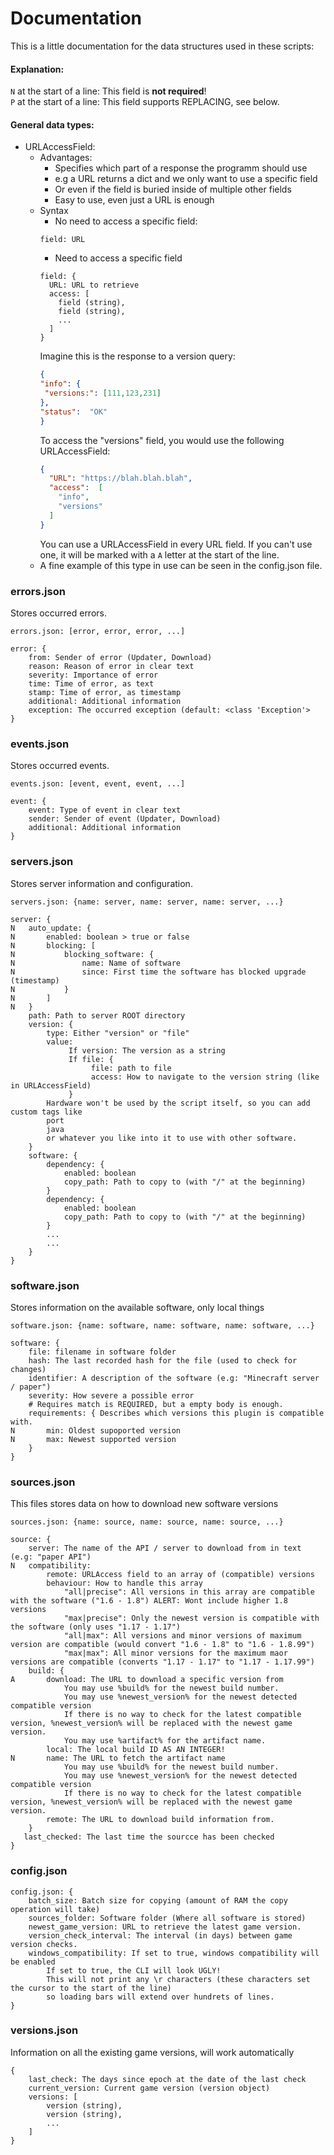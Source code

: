 # Documentation

This is a little documentation for the data structures used in these scripts:

#### Explanation: <br>

```N``` at the start of a line: This field is **not required**! <br>
```P``` at the start of a line: This field supports REPLACING, see below.

#### General data types:

* URLAccessField:
  * Advantages:
    * Specifies which part of a response the programm should use
    * e.g a URL returns a dict and we only want to use a specific field
    * Or even if the field is buried inside of multiple other fields
    * Easy to use, even just a URL is enough
  * Syntax
    * No need to access a specific field:
    ```
    field: URL
    ```
    * Need to access a specific field
    ```
    field: {
      URL: URL to retrieve
      access: [
        field (string),
        field (string),
        ...  
      ]
    }
    ```
    Imagine this is the response to a version query:
     ```json
    {
    "info": {
      "versions:": [111,123,231]
    },
    "status":  "OK"
    }    
    ```
    To access the "versions" field, you would use the following URLAccessField:
    ```json
    {
      "URL": "https://blah.blah.blah",
      "access":  [
        "info",
        "versions"  
      ]
    }    
    ```
    You can use a URLAccessField in every URL field. If you can't use one, it will be marked with a ```A``` letter at
    the start of the line.
  * A fine example of this type in use can be seen in the config.json file.

### errors.json

Stores occurred errors.

```
errors.json: [error, error, error, ...]

error: {
    from: Sender of error (Updater, Download)
    reason: Reason of error in clear text
    severity: Importance of error
    time: Time of error, as text
    stamp: Time of error, as timestamp
    additional: Additional information
    exception: The occurred exception (default: <class 'Exception'>
}
```

### events.json

Stores occurred events.

```
events.json: [event, event, event, ...]

event: {
    event: Type of event in clear text
    sender: Sender of event (Updater, Download)
    additional: Additional information
}
```

### servers.json

Stores server information and configuration.

```
servers.json: {name: server, name: server, name: server, ...}

server: {
N   auto_update: {
N       enabled: boolean > true or false
N       blocking: [
N           blocking_software: {
N               name: Name of software
N               since: First time the software has blocked upgrade (timestamp)
N           }
N       ]
N   }
    path: Path to server ROOT directory
    version: {
        type: Either "version" or "file"
        value: 
             If version: The version as a string
             If file: {
                  file: path to file
                  access: How to navigate to the version string (like in URLAccessField)
             }
        Hardware won't be used by the script itself, so you can add custom tags like
        port
        java
        or whatever you like into it to use with other software.
    }
    software: {
        dependency: {
            enabled: boolean
            copy_path: Path to copy to (with "/" at the beginning)
        }
        dependency: {
            enabled: boolean
            copy_path: Path to copy to (with "/" at the beginning)
        }
        ...
        ...
    }
}
```

### software.json

Stores information on the available software, only local things

```
software.json: {name: software, name: software, name: software, ...}

software: {
    file: filename in software folder
    hash: The last recorded hash for the file (used to check for changes)
    identifier: A description of the software (e.g: "Minecraft server / paper")
    severity: How severe a possible error
    # Requires match is REQUIRED, but a empty body is enough.
    requirements: { Describes which versions this plugin is compatible with.
N       min: Oldest supoported version
N       max: Newest supported version
    }
}
```

### sources.json

This files stores data on how to download new software versions

```
sources.json: {name: source, name: source, name: source, ...}

source: {
    server: The name of the API / server to download from in text (e.g: "paper API")
N   compatibility:
        remote: URLAccess field to an array of (compatible) versions
        behaviour: How to handle this array
            "all|precise": All versions in this array are compatible with the software ("1.6 - 1.8") ALERT: Wont include higher 1.8 versions
            "max|precise": Only the newest version is compatible with the software (only uses "1.17 - 1.17") 
            "all|max": All versions and minor versions of maximum version are compatible (would convert "1.6 - 1.8" to "1.6 - 1.8.99")
            "max|max": All minor versions for the maximum maor versions are compatible (converts "1.17 - 1.17" to "1.17 - 1.17.99")
    build: {
A       download: The URL to download a specific version from
            You may use %build% for the newest build number.
            You may use %newest_version% for the newest detected compatible version
            If there is no way to check for the latest compatible version, %newest_version% will be replaced with the newest game version.
            You may use %artifact% for the artifact name.
        local: The local build ID AS AN INTEGER!
N       name: The URL to fetch the artifact name
            You may use %build% for the newest build number.
            You may use %newest_version% for the newest detected compatible version
            If there is no way to check for the latest compatible version, %newest_version% will be replaced with the newest game version.
        remote: The URL to download build information from.
    }
   last_checked: The last time the sourcce has been checked
}
```

### config.json

```
config.json: {
    batch_size: Batch size for copying (amount of RAM the copy operation will take)
    sources_folder: Software folder (Where all software is stored)
    newest_game_version: URL to retrieve the latest game version.
    version_check_interval: The interval (in days) between game version checks.
    windows_compatibility: If set to true, windows compatibility will be enabled
        If set to true, the CLI will look UGLY!
        This will not print any \r characters (these characters set the cursor to the start of the line)
        so loading bars will extend over hundrets of lines.
}
```

### versions.json

Information on all the existing game versions, will work automatically

```
{
    last_check: The days since epoch at the date of the last check
    current_version: Current game version (version object)
    versions: [
        version (string),
        version (string),
        ...
    ]
}
```
